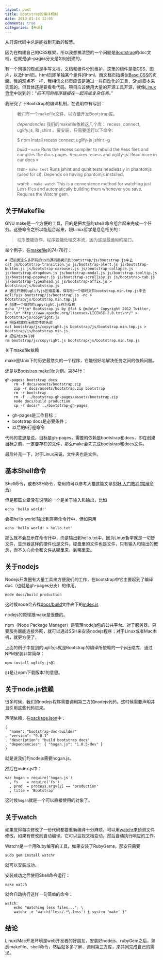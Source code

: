 ```yaml
---
layout: post
title: Bootstrap的编译机制
date: 2013-01-14 12:05
comments: true
categories: [开源]
---
```


从开源代码中总是能找到无数的智慧。

因为在构建自己的CSS框架，所以我想搞清楚的一个问题是[Bootstrap](https://github.com/twitter/bootstrap)的doc文档，也就是gh-pages分支是如何创建的。

有一个同事的观点是手写文档，文档和组件分别维护。这里的组件是指CSS、图片，以及html页。html页即单独某个组件的html，而文档页指类似[Base CSS](http://twitter.github.com/bootstrap/base-css.html)的页面。我的观点不一样，我相信文档页应该是通过一些自动化的工具，Shell脚本来实现的，但具体还是要看看代码。项目应该使用大量的开源工具开源，就像[Linux哲学](http://yuguo.us/weblog/linux-philosophy/)中说到的：“*把不同的程序链接在一起完成复杂任务。*”

我研究了下Bootstrap的编译机制，在说明中有写到：

> 我们有一个makefile文件，以方便开发Bootstrap库。
>
> *dependencies* 我们的makefile依赖这几个库： recess, connect, uglify.js, 和 jshint 。要安装，只需要运行以下命令:
>
> 	$ npm install recess connect uglify-js jshint -g
>
> *build* - `make` Runs the recess compiler to rebuild the /less files and compiles the docs pages. Requires recess and uglify-js. Read more in our docs »
>
> *test* - `make test` Runs jshint and qunit tests headlessly in phantomjs (used for ci). Depends on having phantomjs installed.
>
> *watch* - `make watch` This is a convenience method for watching just Less files and automatically building them whenever you save. Requires the Watchr gem.

关于Makefile
---
GNU make是一个方便的工具，目的是把大量的shell 命令组合起来完成一个任务。这些命令之所以能组合起来，跟Linux哲学是息息相关的：

> 程序要能协作。程序要能处理文本流，因为这是最通用的接口。

举个例子，在[makefile](https://github.com/twitter/bootstrap/blob/master/Makefile)的74-78行：

	# 把前面这么多所有的js的源码都拷贝到bootstrap/js/bootstrap.js中去
	cat js/bootstrap-transition.js js/bootstrap-alert.js js/bootstrap-button.js js/bootstrap-carousel.js js/bootstrap-collapse.js js/bootstrap-dropdown.js js/bootstrap-modal.js js/bootstrap-tooltip.js js/bootstrap-popover.js js/bootstrap-scrollspy.js js/bootstrap-tab.js js/bootstrap-typeahead.js js/bootstrap-affix.js > bootstrap/js/bootstrap.js
	# 通过开源的uglifyjs压缩混淆，保存到一个临时文件bootstrap.min.tmp.js中去
	uglifyjs bootstrap/js/bootstrap.js -nc > bootstrap/js/bootstrap.min.tmp.js
	# 创建一个临时的copyright.js作为版权
	echo "/*!\n* Bootstrap.js by @fat & @mdo\n* Copyright 2012 Twitter, Inc.\n* http://www.apache.org/licenses/LICENSE-2.0.txt\n*/" > bootstrap/js/copyright.js
	# 把版权放在压缩文件的头部
	cat bootstrap/js/copyright.js bootstrap/js/bootstrap.min.tmp.js > bootstrap/js/bootstrap.min.js
	# 把临时文件干掉
	rm bootstrap/js/copyright.js bootstrap/js/bootstrap.min.tmp.js

关于makefile依赖

make是Unix下的历史最悠久的一个程序，它能很好地解决任务之间的依赖问题。

还是以[Bootstrap makefile](https://github.com/twitter/bootstrap/blob/master/Makefile)为例。第84行：

	gh-pages: bootstrap docs
		rm -f docs/assets/bootstrap.zip
		zip -r docs/assets/bootstrap.zip bootstrap
		rm -r bootstrap
		rm -f ../bootstrap-gh-pages/assets/bootstrap.zip
		node docs/build production
		cp -r docs/* ../bootstrap-gh-pages

* gh-pages是工作目标；
* bootstrap docs是必要条件；
* 以后的6行是命令

代码的意思是说，目标是gh-pages，需要的依赖是bootstrap和docs，即在创建目标之前，一定要存在的文件，那么make会先完成bootstrap和docs文件。

最后补充一下，对于Linux来说，文件夹也是文件。

基本Shell命令
---

Shell命令，或者SSH命令，常用的可以参考大猫这篇文章[SSH 入门教程(常用命令)](http://ooxx.me/common-ssh-commands.orz)

但是那篇文章没有说明的一个是关于输入和输出，比如

	echo 'hello world!'

会把hello world!输出到屏幕命令行中，但如果用

	echo 'hello world! > hello.txt'

那么就不会显示在命令行中，而是输出到hello.txt中，因为Linux哲学就是一切皆文件，显示器这样的硬件也是文件，硬盘里的文件也是文件，只有输入和输出的概念，而不关心命令和文件从哪里来，到哪里去。

关于nodejs
---

Nodejs开发圈有大量工具来方便我们的工作，在bootstrap中它主要起到了编译doc（也就是gh-pages分支）的作用。

	node docs/build production

这时候node会去找[docs/build](https://github.com/twitter/bootstrap/tree/master/docs/build)文件夹下的[index.js](https://github.com/twitter/bootstrap/blob/master/docs/build/index.js)

nodejs的原理跟make是很像的。

npm（Node Package Manager）是管理nodejs包的公共平台。对于服务器，只要服务器能连接外网，就可以通过SSH来安装nodejs程序；对于Linux或者Mac本机，就更方便了。

上面的例子中提到的uglifyjs就是Bootstrap的编译所依赖的一个js压缩库，通过NPM安装非常简单：

	npm install uglify-js@1

`@1`是让npm下载版本1的意思。

关于node.js依赖
---

很多时候，我们的nodejs程序需要调用第三方的nodejs代码，这时候需要声明并且引用这些代码进来。

声明依赖，在[package.json](https://github.com/twitter/bootstrap/blob/master/docs/build/package.json)中：

	{
	  "name": "bootstrap-doc-builder"
	, "version": "0.0.1"
	, "description": "build bootstrap docs"
	, "dependencies": { "hogan.js": "1.0.5-dev" }
	}

就是说我们的nodejs需要hogan.js。

然后在index.js中：

	var hogan = require('hogan.js')
	  , fs    = require('fs')
	  , prod  = process.argv[2] == 'production'
	  , title = 'Bootstrap'

这时候`hogan`就是一个可以直接使用的对象了。

关于watch
---

如果觉得每次修改了一份代码都要重新编译十分麻烦，可以用[watchr](https://github.com/mynyml/watchr)来侦测文件修改，如果有修改则自动编译。它可以监视文档变动，然后自动执行响应的工作。

Watchr是一个用Ruby编写的工具，如果安装了RubyGems，那安只需要

	sudo gem install watchr

就可以安装成功。

安装成功之后使用Shell命令运行：

	make watch

就会自动执行这样一句简单的命令：

	watch:
		echo "Watching less files..."; \
		watchr -e "watch('less/.*\.less') { system 'make' }"

结论
---

Linux/Mac开发环境是web开发者的好朋友，安装好nodejs、rubyGem之后，熟悉makefile、shell命令，然后就多多了解、调用第三方库，来共同完成自己的需求。